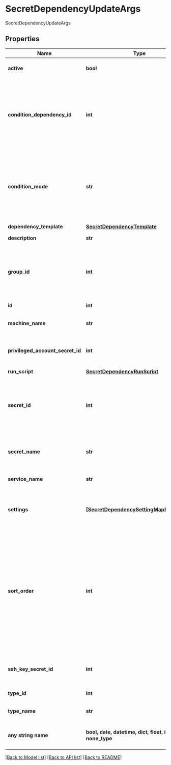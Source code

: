 # SecretDependencyUpdateArgs

SecretDependencyUpdateArgs

## Properties
Name | Type | Description | Notes
------------ | ------------- | ------------- | -------------
**active** | **bool** | Whether or not the Secret Dependency is active | [optional] 
**condition_dependency_id** | **int** | The Id of the dependency that will be looked at when  Condition Mode is set to &#39;DEPENDENCYPASS&#39;, &#39;DEPENDENCYFAIL&#39;. The Dependency must have a SortOrder lower than the current one. | [optional] 
**condition_mode** | **str** | Condition Mode governs if this dependency&#39;s run relies on the result of other dependencies above it. The Default is ALWAYSRUN. Other values maybe &#39;All Pass&#39;, &#39;Any Fail&#39;, &#39;DEPENDENCYPASS&#39;, &#39;DEPENDENCYFAIL&#39;. | [optional] 
**dependency_template** | [**SecretDependencyTemplate**](SecretDependencyTemplate.md) |  | [optional] 
**description** | **str** | A description for the Secret Dependency | [optional] 
**group_id** | **int** | The Id of the Dependency Group that contains the Secret Dependency. If set to 0 or a group id that does not exist on the secret, an error will be thrown. | [optional] 
**id** | **int** | The Id of the Secret Dependency | [optional] 
**machine_name** | **str** | The machine name that the Secret Dependency runs on | [optional] 
**privileged_account_secret_id** | **int** | The Id of the Privileged Secret that the Secret Dependency will use to run | [optional] 
**run_script** | [**SecretDependencyRunScript**](SecretDependencyRunScript.md) |  | [optional] 
**secret_id** | **int** | Read Only. The Id of the Secret that the Secret Dependency is assigned to. Cannot move a dependency to another secret by changing its SecretId. | [optional] 
**secret_name** | **str** | Read Only. The Name of the Secret that the Secret Dependency is assigned to | [optional] 
**service_name** | **str** | The service name of the Secret Dependency | [optional] 
**settings** | [**[SecretDependencySettingMapForDisplay]**](SecretDependencySettingMapForDisplay.md) | The Settings used by the Secret Dependency. (Ex: WaitBeforeSeconds, Database, Port, SSHKeyDigest) | [optional] 
**sort_order** | **int** | The sort order of the Secret Dependency in the group.  Determines the order of execution of the dependencies within a group. If not set (default value 0), the dependency will be added at the end of the group. If less than zero the dependency will be added as the first dependency in the group and all other dependencies in the group will be adjusted. | [optional] 
**ssh_key_secret_id** | **int** | The Id of the Secret containing the SSH key. (If dependency is tied to SSH key Secret | [optional] 
**type_id** | **int** | The Id of the type of Secret Dependency | [optional] 
**type_name** | **str** | Read Only. The name of the type of Secret Dependency | [optional] 
**any string name** | **bool, date, datetime, dict, float, int, list, str, none_type** | any string name can be used but the value must be the correct type | [optional]

[[Back to Model list]](../README.md#documentation-for-models) [[Back to API list]](../README.md#documentation-for-api-endpoints) [[Back to README]](../README.md)



